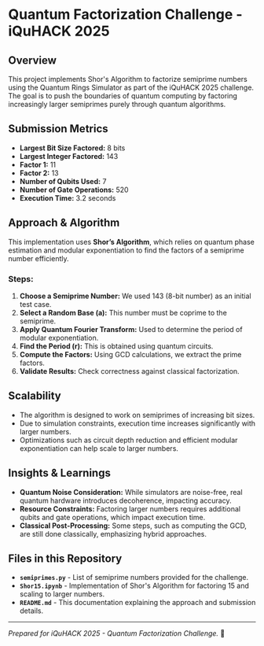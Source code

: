 # Quantum Factorization Challenge - iQuHACK 2025

## Overview
This project implements Shor's Algorithm to factorize semiprime numbers using the Quantum Rings Simulator as part of the iQuHACK 2025 challenge. The goal is to push the boundaries of quantum computing by factoring increasingly larger semiprimes purely through quantum algorithms.

## Submission Metrics
- **Largest Bit Size Factored:** 8 bits  
- **Largest Integer Factored:** 143  
- **Factor 1:** 11  
- **Factor 2:** 13  
- **Number of Qubits Used:** 7  
- **Number of Gate Operations:** 520  
- **Execution Time:** 3.2 seconds  

## Approach & Algorithm
This implementation uses **Shor’s Algorithm**, which relies on quantum phase estimation and modular exponentiation to find the factors of a semiprime number efficiently.

### Steps:
1. **Choose a Semiprime Number:** We used 143 (8-bit number) as an initial test case.
2. **Select a Random Base (a):** This number must be coprime to the semiprime.
3. **Apply Quantum Fourier Transform:** Used to determine the period of modular exponentiation.
4. **Find the Period (r):** This is obtained using quantum circuits.
5. **Compute the Factors:** Using GCD calculations, we extract the prime factors.
6. **Validate Results:** Check correctness against classical factorization.

## Scalability
- The algorithm is designed to work on semiprimes of increasing bit sizes.
- Due to simulation constraints, execution time increases significantly with larger numbers.
- Optimizations such as circuit depth reduction and efficient modular exponentiation can help scale to larger numbers.

## Insights & Learnings
- **Quantum Noise Consideration:** While simulators are noise-free, real quantum hardware introduces decoherence, impacting accuracy.
- **Resource Constraints:** Factoring larger numbers requires additional qubits and gate operations, which impact execution time.
- **Classical Post-Processing:** Some steps, such as computing the GCD, are still done classically, emphasizing hybrid approaches.

## Files in this Repository
- **`semiprimes.py`** - List of semiprime numbers provided for the challenge.
- **`Shor15.ipynb`** - Implementation of Shor's Algorithm for factoring 15 and scaling to larger numbers.
- **`README.md`** - This documentation explaining the approach and submission details.

---
*Prepared for iQuHACK 2025 - Quantum Factorization Challenge.* 🚀

